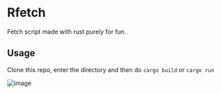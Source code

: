 # Rfetch

Fetch script made with rust purely for fun.

## Usage
Clone this repo, enter the directory and then do ```cargo build``` or ```cargo run```

![image](https://github.com/user-attachments/assets/423e4d71-9fc1-46c1-a7c9-7dbfbf3028da)
